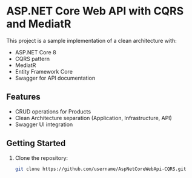 # ASP.NET Core Web API with CQRS and MediatR

This project is a sample implementation of a clean architecture with:
- ASP.NET Core 8
- CQRS pattern
- MediatR
- Entity Framework Core
- Swagger for API documentation

## Features
- CRUD operations for Products
- Clean Architecture separation (Application, Infrastructure, API)
- Swagger UI integration

## Getting Started
1. Clone the repository:
   ```bash
   git clone https://github.com/username/AspNetCoreWebApi-CQRS.git

